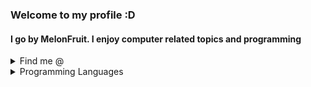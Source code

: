 <h3>Welcome to my profile :D</h3>
<h4>I go by MelonFruit. I enjoy computer related topics and programming</h4>
<details>
	<summary>Find me @</summary>
	<ul>
		<li><a href = "https://www.codewars.com/users/MelonFruit" target="_blank">Codewars</a>: MelonFruit</li>
    		<li><a href = "https://www.youtube.com/@melonfruit7" target="_blank">Youtube</a>: MelonFruit</li>
		<li>Discord: melonfruit</li>
	</ul>
</details>
<details>
  <summary>Programming Languages</summary>
	<ul>
		<li>Java -> Proficient</li>
		<li>C -> Proficient</li>
		<li>JavaScript -> Alright</li>
		<li>Python -> Meh</li>
    		<li>Kotlin -> Forgot a lot</li>
	</ul>
</details>
